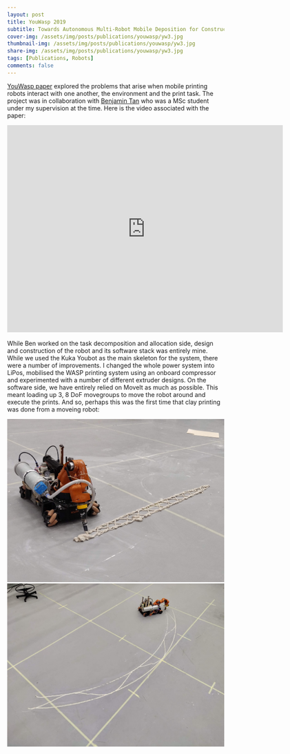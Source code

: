 ```yaml
---
layout: post
title: YouWasp 2019
subtitle: Towards Autonomous Multi-Robot Mobile Deposition for Construction
cover-img: /assets/img/posts/publications/youwasp/yw3.jpg
thumbnail-img: /assets/img/posts/publications/youwasp/yw3.jpg
share-img: /assets/img/posts/publications/youwasp/yw3.jpg
tags: [Publications, Robots]
comments: false
---
```


[YouWasp paper](https://ieeexplore.ieee.org/document/8967766) explored the problems that arise when mobile printing robots interact with one another, the environment and the print task. The project was in collaboration with [Benjamin Tan](https://www.linkedin.com/in/benjamin-tan-kai-xi/) who was a MSc student under my supervision at the time. Here is the video associated with the paper:

<iframe width="640" height="480" src="https://www.youtube.com/embed/ddpIzF5h_Fg" title="Youwasp" frameborder="0" allow="accelerometer; autoplay; clipboard-write; encrypted-media; gyroscope; picture-in-picture" allowfullscreen></iframe>

While Ben worked on the task decomposition and allocation side, design and construction of the robot and its software stack was entirely mine. While we used the Kuka Youbot as the main skeleton for the system, there were a number of improvements. I changed the whole power system into LiPos, mobilised the WASP printing system using an onboard compressor and experimented with a number of different extruder designs. On the software side, we have entirely relied on MoveIt as much as possible. This meant loading up 3, 8 DoF  movegroups  to move the robot around and execute the prints. And so, perhaps this was the first time that clay printing was done from a moveing robot:

<img src="/assets/img/posts/publications/youwasp/yw3.jpg" alt="">
<img src="/assets/img/posts/publications/youwasp/yw1.jpg" alt="">